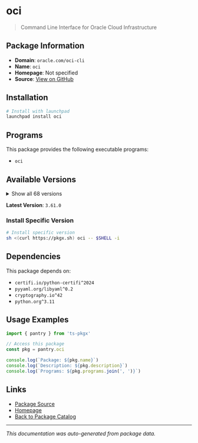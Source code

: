 # oci

> Command Line Interface for Oracle Cloud Infrastructure

## Package Information

- **Domain**: `oracle.com/oci-cli`
- **Name**: `oci`
- **Homepage**: Not specified
- **Source**: [View on GitHub](https://github.com/pkgxdev/pantry/tree/main/projects/oracle.com/oci-cli/package.yml)

## Installation

```bash
# Install with launchpad
launchpad install oci
```

## Programs

This package provides the following executable programs:

- `oci`

## Available Versions

<details>
<summary>Show all 68 versions</summary>

- `3.61.0`, `3.60.0`, `3.59.0`, `3.58.1`, `3.58.0`
- `3.57.0`, `3.56.1`, `3.56.0`, `3.55.0`, `3.54.6`
- `3.54.5`, `3.54.4`, `3.54.3`, `3.54.2`, `3.54.1`
- `3.54.0`, `3.53.0`, `3.52.1`, `3.52.0`, `3.51.9`
- `3.51.8`, `3.51.7`, `3.51.6`, `3.51.5`, `3.51.4`
- `3.51.3`, `3.51.2`, `3.51.1`, `3.51.0`, `3.50.3`
- `3.50.2`, `3.50.1`, `3.50.0`, `3.49.4`, `3.49.3`
- `3.49.2`, `3.49.1`, `3.49.0`, `3.48.3`, `3.48.2`
- `3.48.1`, `3.48.0`, `3.47.0`, `3.46.0`, `3.45.2`
- `3.45.1`, `3.45.0`, `3.44.4`, `3.44.3`, `3.44.2`
- `3.44.1`, `3.44.0`, `3.43.2`, `3.43.1`, `3.43.0`
- `3.42.0`, `3.41.0`, `3.40.3`, `3.40.2`, `3.40.1`
- `3.40.0`, `3.39.1`, `3.39.0`, `3.38.1`, `3.38.0`
- `3.37.14`, `3.37.13`, `3.37.12`

</details>

**Latest Version**: `3.61.0`

### Install Specific Version

```bash
# Install specific version
sh <(curl https://pkgx.sh) oci -- $SHELL -i
```

## Dependencies

This package depends on:

- `certifi.io/python-certifi^2024`
- `pyyaml.org/libyaml^0.2`
- `cryptography.io^42`
- `python.org^3.11`

## Usage Examples

```typescript
import { pantry } from 'ts-pkgx'

// Access this package
const pkg = pantry.oci

console.log(`Package: ${pkg.name}`)
console.log(`Description: ${pkg.description}`)
console.log(`Programs: ${pkg.programs.join(', ')}`)
```

## Links

- [Package Source](https://github.com/pkgxdev/pantry/tree/main/projects/oracle.com/oci-cli/package.yml)
- [Homepage](#)
- [Back to Package Catalog](../../../package-catalog.md)

---

*This documentation was auto-generated from package data.*
